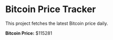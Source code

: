 # Bitcoin Price Tracker

This project fetches the latest Bitcoin price daily.

**Bitcoin Price:** $115281
